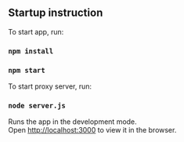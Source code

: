 ## Startup instruction

To start app, run:

### `npm install`
### `npm start`

To start proxy server, run:

### `node server.js`

Runs the app in the development mode.<br>
Open [http://localhost:3000](http://localhost:3000) to view it in the browser.
